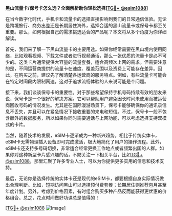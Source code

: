 **黑山流量卡/保号卡怎么选？全面解析助你轻松选择[[TG💪+ @esim1088](https://t.me/s/esim1088)]**

在当今数字化时代，手机卡和流量卡的选择直接影响到我们的日常通信体验。无论是跨境旅行、商务出差还是长期居住海外，选择合适的黑山流量卡或保号卡都至关重要。那么，如何根据自己的需求挑选适合的产品呢？本文将从多个角度为你详细解读。

首先，我们来了解一下黑山流量卡的主要用途。如果你经常需要在黑山境内使用网络，比如观看视频、下载文件或者进行视频通话，那么一张优质的流量卡是必不可少的。这类卡片通常提供大容量的流量套餐，适合高频次上网的需求。但需要注意的是，不同运营商提供的流量卡在速度、覆盖范围以及资费上可能存在差异。因此，在购买之前，建议先了解清楚各运营商的服务特点。例如，有些流量卡可能会在特定时间段内限制网速，这对于追求流畅体验的人来说可能是个问题。

接下来，我们谈谈保号卡的重要性。对于那些希望保持手机号码持续有效的朋友来说，保号卡是一个很好的解决方案。它可以帮助用户避免因长时间未使用而被运营商回收号码的情况发生。尤其是在国际漫游场景下，保号卡能够确保你的通讯录信息不丢失，并且可以在紧急情况下接收重要的来电和短信。不过，保号卡一般不包含额外的数据服务，所以如果你同时需要通话与上网功能，可以考虑选择支持双模式的卡片。

当然，随着技术的发展，eSIM卡逐渐成为一种新兴趋势。相比于传统实体卡，eSIM卡无需物理插入设备即可完成激活，极大地简化了用户的操作流程。此外，eSIM卡还支持多号码切换，非常适合经常更换工作地点或者频繁出国的人群。如果你对这种新型卡片感兴趣的话，不妨关注一下相关平台，比如[TG💪+ @esim1088](https://t.me/s/esim1088)，那里汇聚了许多专业人士，可以为你提供更多实用的信息和技术支持。

最后，无论你是选择传统的实体卡还是现代的eSIM卡，都要根据自身实际情况做出合理判断。比如，短期访问黑山可以选择预付费套餐；长期居住则推荐包月甚至年度计划。另外，考虑到价格因素，有时组合购买多种产品反而能获得更优惠的价格组合。总之，花点时间做好功课总是值得的！

[[TG💪+ @esim1088](https://t.me/s/esim1088) ![Image](https://i.postimg.cc/4NQfJmqS/Snipaste-2025-05-13-00-14-12.png)]